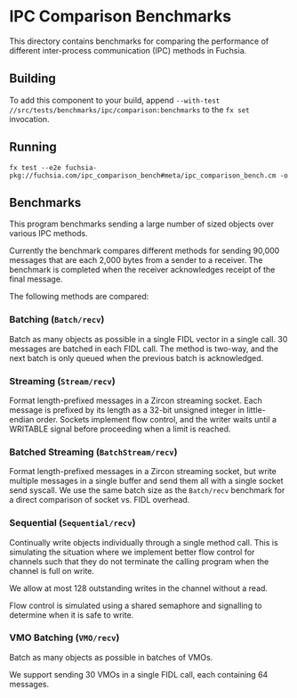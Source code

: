 # IPC Comparison Benchmarks

This directory contains benchmarks for comparing the performance
of different inter-process communication (IPC) methods in Fuchsia.

## Building

To add this component to your build, append
`--with-test //src/tests/benchmarks/ipc/comparison:benchmarks`
to the `fx set` invocation.

## Running

`fx test --e2e fuchsia-pkg://fuchsia.com/ipc_comparison_bench#meta/ipc_comparison_bench.cm -o`

## Benchmarks

This program benchmarks sending a large number of sized objects
over various IPC methods.

Currently the benchmark compares different methods for sending
90,000 messages that are each 2,000 bytes from a sender to a receiver.
The benchmark is completed when the receiver acknowledges receipt
of the final message.

The following methods are compared:

### Batching (`Batch/recv`)

Batch as many objects as possible in a single FIDL vector in a
single call. 30 messages are batched in each FIDL call. The method
is two-way, and the next batch is only queued when the previous
batch is acknowledged.

### Streaming (`Stream/recv`)

Format length-prefixed messages in a Zircon streaming socket. Each
message is prefixed by its length as a 32-bit unsigned integer in
little-endian order.  Sockets implement flow control, and the writer
waits until a WRITABLE signal before proceeding when a limit is
reached.

### Batched Streaming (`BatchStream/recv`)

Format length-prefixed messages in a Zircon streaming socket, but
write multiple messages in a single buffer and send them all with
a single socket send syscall.  We use the same batch size as the
`Batch/recv` benchmark for a direct comparison of socket vs. FIDL
overhead.

### Sequential (`Sequential/recv`)

Continually write objects individually through a single method call.
This is simulating the situation where we implement better flow
control for channels such that they do not terminate the calling
program when the channel is full on write.

We allow at most 128 outstanding writes in the channel without a
read.

Flow control is simulated using a shared semaphore and signalling
to determine when it is safe to write.

### VMO Batching (`VMO/recv`)

Batch as many objects as possible in batches of VMOs.

We support sending 30 VMOs in a single FIDL call, each containing
64 messages.
